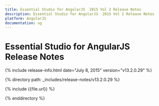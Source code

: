 ```yaml
---
title: Essential Studio for AngularJS  2015 Vol 2 Release Notes  
description: Essential Studio for AngularJS  2015 Vol 2 Release Notes  
platform: AngularJS
documentation: ug
---
```


# Essential Studio for AngularJS  Release Notes  

{% include release-info.html date="July 8, 2015"  version="v13.2.0.29" %} 


{% directory path: _includes/release-notes/v13.2.0.29 %}

{% include {{file.url}} %}

{% enddirectory %}